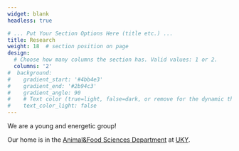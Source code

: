 ```yaml
---
widget: blank
headless: true

# ... Put Your Section Options Here (title etc.) ...
title: Research
weight: 18  # section position on page
design:
  # Choose how many columns the section has. Valid values: 1 or 2.
  columns: '2'
#  background:
#    gradient_start: '#4bb4e3'
#    gradient_end: '#2b94c3'
#    gradient_angle: 90
#    # Text color (true=light, false=dark, or remove for the dynamic theme color).
#    text_color_light: false
---
```


We are a young and energetic group!

Our home is in the [Animal&Food Sciences Department](http://afs.ca.uky.edu/) at [UKY](https://www.uky.edu/).